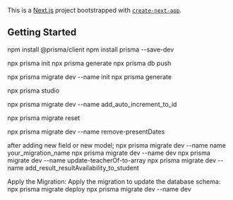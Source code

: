 This is a [Next.js](https://nextjs.org/) project bootstrapped with [`create-next-app`](https://github.com/vercel/next.js/tree/canary/packages/create-next-app).

## Getting Started

npm install @prisma/client
npm install prisma --save-dev

npx prisma init
npx prisma generate
npx prisma db push

npx prisma migrate dev --name init
npx prisma generate

npx prisma studio

npx prisma migrate dev --name add_auto_increment_to_id

npx prisma migrate reset

npx prisma migrate dev --name remove-presentDates

after adding new field or new model;
npx prisma migrate dev --name name your_migration_name
npx prisma migrate dev --name dev
npx prisma migrate dev --name update-teacherOf-to-array
npx prisma migrate dev --name add_result_resultAvailability_to_student

Apply the Migration: Apply the migration to update the database schema:
npx prisma migrate deploy
npx prisma migrate dev --name dev